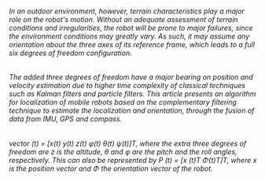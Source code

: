 ###### In an outdoor environment, however, terrain characteristics play a major role on the robot's motion. Without an adequate assessment of terrain conditions and irregularities, the robot will be prone to major failures, since the environment conditions may greatly vary. As such, it may assume any orientation about the three axes of its reference frame, which leads to a full six degrees of freedom configuration.
###### The added three degrees of freedom have a major bearing on position and velocity estimation due to higher time complexity of classical techniques such as Kalman filters and particle filters. This article presents an algorithm for localization of mobile robots based on the complementary filtering technique to estimate the localization and orientation, through the fusion of data from IMU, GPS and compass. 
###### vector (t) = [x(t) y(t) z(t) φ(t) θ(t) ψ(t)]T, where the extra three degrees of freedom are z is the altitude, θ and φ are the pitch and the roll angles, respectively. This can also be represented by P (t) = [x (t)T Φ(t)T]T, where x is the position vector and Φ the orientation vector of the robot.
